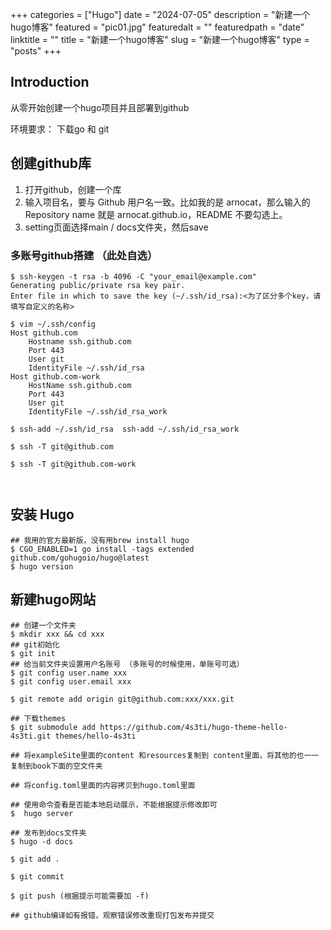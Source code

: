 +++
categories = ["Hugo"]
date = "2024-07-05"
description = "新建一个hugo博客"
featured = "pic01.jpg"
featuredalt = ""
featuredpath = "date"
linktitle = ""
title = "新建一个hugo博客"
slug = "新建一个hugo博客"
type = "posts"
+++

## Introduction

从零开始创建一个hugo项目并且部署到github

环境要求：
下载go 和 git


## 创建github库

1. 打开github，创建一个库
2. 输入项目名，要与 Github 用户名一致。比如我的是 arnocat，那么输入的 Repository name 就是 arnocat.github.io，README 不要勾选上。
3. setting页面选择main / docs文件夹，然后save

### 多账号github搭建 （此处自选）
```
$ ssh-keygen -t rsa -b 4096 -C "your_email@example.com"
Generating public/private rsa key pair.
Enter file in which to save the key (~/.ssh/id_rsa):<为了区分多个key，请填写自定义的名称>

$ vim ~/.ssh/config
Host github.com
    Hostname ssh.github.com
    Port 443
    User git
    IdentityFile ~/.ssh/id_rsa
Host github.com-work
    HostName ssh.github.com
    Port 443
    User git
    IdentityFile ~/.ssh/id_rsa_work

$ ssh-add ~/.ssh/id_rsa  ssh-add ~/.ssh/id_rsa_work

$ ssh -T git@github.com

$ ssh -T git@github.com-work



```


## 安装 Hugo
```
## 我用的官方最新版，没有用brew install hugo
$ CGO_ENABLED=1 go install -tags extended github.com/gohugoio/hugo@latest
$ hugo version

```

## 新建hugo网站

```
## 创建一个文件夹
$ mkdir xxx && cd xxx
## git初始化
$ git init
## 给当前文件夹设置用户名账号 （多账号的时候使用，单账号可选）
$ git config user.name xxx
$ git config user.email xxx

$ git remote add origin git@github.com:xxx/xxx.git

## 下载themes
$ git submodule add https://github.com/4s3ti/hugo-theme-hello-4s3ti.git themes/hello-4s3ti

## 将exampleSite里面的content 和resources复制到 content里面，将其他的也一一复制到book下面的空文件夹

## 将config.toml里面的内容拷贝到hugo.toml里面

## 使用命令查看是否能本地启动展示，不能根据提示修改即可
$  hugo server

## 发布到docs文件夹
$ hugo -d docs

$ git add .

$ git commit

$ git push (根据提示可能需要加 -f)

## github编译如有报错，观察错误修改重现打包发布并提交

```